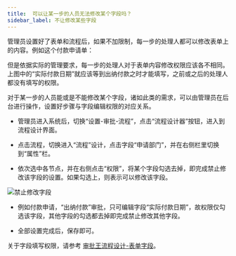 ```yaml
---
title:  可以让某一步的人员无法修改某个字段吗？
sidebar_label: 不让修改某些字段
--- 
```


管理员设置好了表单和流程后，如果不加限制，每一步的处理人都可以修改表单上的内容。例如这个付款申请单：


但是依据实际的管理要求，每一步的处理人对于表单内容修改权限应该各不相同。上图中的“实际付款日期”就应该等到出纳付款之时才能填写，之前或之后的处理人都没有填写的权限。

对于某一步的人员能或是不能修改某个字段，诸如此类的需求，可以由管理员在后台进行操作，设置好步骤与字段编辑权限的对应关系。


- 管理员进入系统后，切换“设置-审批-流程”，点击“流程设计器”按钮，进入到流程设计界面。

- 点击流程，切换进入“流程”设计，点击字段“申请部门”，并在右侧栏里切换到“属性”栏。
 
- 依次选中各节点，并在右侧点击“权限”，将某个字段勾选去掉，即完成禁止修改该字段的设置。如果勾选上，则表示可以修改该字段。

![禁止修改字段](/assets/workflow/forbidden.png)

- 例如付款申请，“出纳付款”审批，只可编辑字段“实际付款日期”，故权限仅勾选该字段，其他字段的勾选都去掉即完成禁止修改其他字段。

- 全部设置完成后，保存即可。


关于字段填写权限，请参考 [审批王流程设计-表单字段](https://developer.steedos.com/docs/workflow/help/admin_flow#%E8%A1%A8%E5%8D%95%E5%AD%97%E6%AE%B5)。